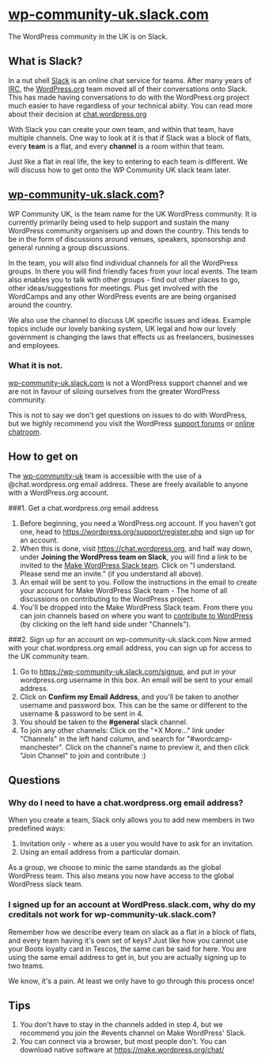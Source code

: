 # [wp-community-uk.slack.com](http://wp-community-uk.slack.com)

The WordPress community in the UK is on Slack. 

## What is Slack?
In a nut shell [Slack](https://slack.com/) is an online chat service for teams. After many years of [IRC](https://en.wikipedia.org/wiki/Internet_Relay_Chat), the [WordPress.org](http://WordPress.org) team moved all of their conversations onto Slack. This has made having conversations to do with the WordPress.org project much easier to have regardless of your technical abiity. You can read more about their decision at [chat.wordpress.org](http://chat.wordpress.org)

With Slack you can create your own team, and within that team, have multiple channels. One way to look at it is that if Slack was a block of flats, every **team** is a flat, and every **channel** is a room within that team. 

Just like a flat in real life, the key to entering to each team is different. We will discuss how to get onto the WP Community UK slack team later. 

## [wp-community-uk.slack.com](http://wp-community-uk.slack.com)?
WP Community UK, is the team name for the UK WordPress community. It is currently primarily being used to help support and sustain the many WordPress community organisers up and down the country. This tends to be in the form of discussions around venues, speakers, sponsorship and general running a group discussions.

In the team, you will also find individual channels for all the WordPress groups. In there you will find friendly faces from your local events. The team also enables you to talk with other groups - find out other places to go, other ideas/suggestions for meetings. Plus get involved with the WordCamps and any other WordPress events are are being organised around the country.

We also use the channel to discuss UK specific issues and ideas. Example topics include our lovely banking system, UK legal and how our lovely government is changing the laws that effects us as freelancers, businesses and employees. 

### What it is not.
[wp-community-uk.slack.com](http://wp-community-uk.slack.com) is not a WordPress support channel and we are not in favour of siloing ourselves from the greater WordPress community.

This is not to say we don't get questions on issues to do with WordPress, but we highly recommend you visit the WordPress [support forums](https://wordpress.org/support/) or [online chatroom](https://webchat.freenode.net/?channels=wordpress).

## How to get on

The [wp-community-uk](http://wp-community-uk.slack.com) team is accessible with the use of a @chat.wordpress.org email address. These are freely available to anyone with a WordPress.org account. 



###1. Get a chat.wordpress.org email address
1.	Before beginning, you need a WordPress.org account. If you haven't got one, head to https://wordpress.org/support/register.php and sign up for an account.
2.	When this is done, visit https://chat.wordpress.org, and half way down, under **Joining the WordPress team on Slack**, you will find a link to be invited to the [Make WordPress Slack team](https://WordPress.slack.com). Click on "I understand. Please send me an invite." (if you understand all above).
3.	An email will be sent to you. Follow the instructions in the email to create your account for Make WordPress Slack team - The home of all discussions on contributing to the WordPress project. 
4.	You'll be dropped into the Make WordPress Slack team. From there you can join channels based on where you want to [contribute to WordPress](https://make.wordpress.org) (by clicking on the left hand side under "Channels").

###2. Sign up for an account on wp-community-uk.slack.com
Now armed with your chat.wordpress.org email address, you can sign up for access to the UK community team.

1.	Go to https://wp-community-uk.slack.com/signup, and put in your wordpress.org username in this box. An email will be sent to your email address.
2.	Click on **Confirm my Email Address**, and you'll be taken to another username and password box. This can be the same or different to the username & password to be sent in 4.
3.	You should be taken to the **#general** slack channel. 
4.	To join any other channels: Click on the "+X More..." link under "Channels" in the left hand column, and search for "#wordcamp-manchester". Click on the channel's name to preview it, and then click "Join Channel" to join and contribute :)

## Questions
### Why do I need to have a chat.wordpress.org email address?
When you create a team, Slack only allows you to add new members in two predefined ways:

1. Invitation only - where as a user you would have to ask for an invitation.
2. Using an email address from a particular domain.

As a group, we choose to minic the same standards as the global WordPress team. This also means you now have access to the global WordPress slack team. 

### I signed up for an account at WordPress.slack.com, why do my creditals not work for wp-community-uk.slack.com?
Remember how we describe every team on slack as a flat in a block of flats, and every team having it's own set of keys? Just like how you cannot use your Boots loyalty card in Tescos, the same can be said for here. You are using the same email address to get in, but you are actually signing up to two teams. 

We know, it's a pain. At least we only have to go through this process once! 

## Tips
1.	You don't have to stay in the channels added in step 4, but we recommend you join the #events channel on Make WordPress' Slack.
2.	You can connect via a browser, but most people don't. You can download native software at https://make.wordpress.org/chat/



